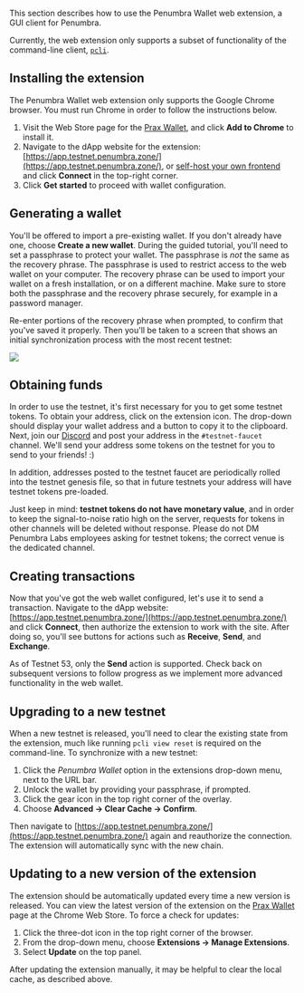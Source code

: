 This section describes how to use the Penumbra Wallet web extension, a GUI client for Penumbra.

Currently, the web extension only supports a subset of functionality of the
command-line client, [`pcli`](./pcli.md).

## Installing the extension

The Penumbra Wallet web extension only supports the Google Chrome browser.
You must run Chrome in order to follow the instructions below.

1. Visit the Web Store page for the [Prax Wallet](https://chromewebstore.google.com/detail/prax-wallet/lkpmkhpnhknhmibgnmmhdhgdilepfghe),
   and click **Add to Chrome** to install it.
2. Navigate to the dApp website for the extension: [https://app.testnet.penumbra.zone/](https://app.testnet.penumbra.zone/),
   or [self-host your own frontend](./tutorials/running-frontend.md) and click **Connect** in the top-right corner.
3. Click **Get started** to proceed with wallet configuration.

## Generating a wallet

You'll be offered to import a pre-existing wallet. If you don't already have one, choose **Create a new wallet**.
During the guided tutorial, you'll need to set a passphrase to protect your wallet. The passphrase
is *not* the same as the recovery phrase. The passphrase is used to restrict access to the web wallet
on your computer. The recovery phrase can be used to import your wallet on a fresh installation, or
on a different machine. Make sure to store both the passphrase and the recovery phrase
securely, for example in a password manager.

Re-enter portions of the recovery phrase when prompted, to confirm that you've saved it properly.
Then you'll be taken to a screen that shows an initial synchronization process with the most
recent testnet:

<!--
Do we want to maintain screenshots inside the web extension docs?
The image files will become out of data quickly, requiring maintenance, and bloat the repo.
-->

<picture>
  <source srcset="web-extension-sync-progress.png" media="(prefers-color-scheme: dark)" />
  <img src="web-extension-sync-progress.png" />
</picture>

## Obtaining funds

In order to use the testnet, it's first necessary for you to get some testnet
tokens.  To obtain your address, click on the extension icon. The drop-down
should display your wallet address and a button to copy it to the clipboard.
Next, join our [Discord](https://discord.gg/hKvkrqa3zC) and post your address in
the `#testnet-faucet` channel.  We'll send your address some tokens on the
testnet for you to send to your friends! :)

In addition, addresses posted to the testnet faucet are periodically rolled into
the testnet genesis file, so that in future testnets your address will have
testnet tokens pre-loaded.

Just keep in mind: **testnet tokens do not have monetary value**, and in order
to keep the signal-to-noise ratio high on the server, requests for tokens in
other channels will be deleted without response. Please do not DM Penumbra Labs
employees asking for testnet tokens; the correct venue is the dedicated channel.

## Creating transactions

Now that you've got the web wallet configured, let's use it to send a
transaction.  Navigate to the dApp website:
[https://app.testnet.penumbra.zone/](https://app.testnet.penumbra.zone/) and
click **Connect**, then authorize the extension to work with the site. After
doing so, you'll see buttons for actions such as **Receive**, **Send**, and
**Exchange**.

As of Testnet 53, only the **Send** action is supported. Check back on
subsequent versions to follow progress as we implement more advanced
functionality in the web wallet.

## Upgrading to a new testnet

When a new testnet is released, you'll need to clear the existing state
from the extension, much like running `pcli view reset` is required
on the command-line. To synchronize with a new testnet:

1. Click the *Penumbra Wallet* option in the extensions drop-down menu,
   next to the URL bar.
2. Unlock the wallet by providing your passphrase, if prompted.
3. Click the gear icon in the top right corner of the overlay.
4. Choose **Advanced -> Clear Cache -> Confirm**.

Then navigate to [https://app.testnet.penumbra.zone/](https://app.testnet.penumbra.zone/)
again and reauthorize the connection. The extension will automatically sync
with the new chain.

## Updating to a new version of the extension

The extension should be automatically updated every time a new version is released.
You can view the latest version of the extension on the [Prax Wallet] page at the
Chrome Web Store. To force a check for updates:

1. Click the three-dot icon in the top right corner of the browser.
2. From the drop-down menu, choose **Extensions -> Manage Extensions**.
3. Select **Update** on the top panel.

After updating the extension manually, it may be helpful to clear the local cache,
as described above.

[Prax Wallet]: https://chromewebstore.google.com/detail/prax-wallet/lkpmkhpnhknhmibgnmmhdhgdilepfghe
